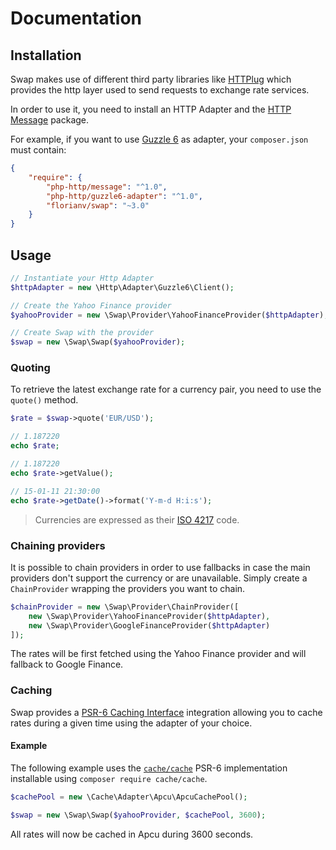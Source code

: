 # Documentation

## Installation

Swap makes use of different third party libraries like [HTTPlug](https://github.com/php-http/httplug) which provides
the http layer used to send requests to exchange rate services.

In order to use it, you need to install an HTTP Adapter and the [HTTP Message](https://github.com/php-http/message) package.

For example, if you want to use [Guzzle 6](http://docs.guzzlephp.org/en/latest/index.html) as adapter, your `composer.json` must contain:

```json
{
    "require": {
        "php-http/message": "^1.0",
        "php-http/guzzle6-adapter": "^1.0",
        "florianv/swap": "~3.0"
    }
}
```

## Usage

```php
// Instantiate your Http Adapter
$httpAdapter = new \Http\Adapter\Guzzle6\Client();

// Create the Yahoo Finance provider
$yahooProvider = new \Swap\Provider\YahooFinanceProvider($httpAdapter);

// Create Swap with the provider
$swap = new \Swap\Swap($yahooProvider);
```

### Quoting

To retrieve the latest exchange rate for a currency pair, you need to use the `quote()` method.

```php
$rate = $swap->quote('EUR/USD');

// 1.187220
echo $rate;

// 1.187220
echo $rate->getValue();

// 15-01-11 21:30:00
echo $rate->getDate()->format('Y-m-d H:i:s');
```

> Currencies are expressed as their [ISO 4217](http://en.wikipedia.org/wiki/ISO_4217) code.

### Chaining providers

It is possible to chain providers in order to use fallbacks in case the main providers don't support the currency or are unavailable.
Simply create a `ChainProvider` wrapping the providers you want to chain.

```php
$chainProvider = new \Swap\Provider\ChainProvider([
    new \Swap\Provider\YahooFinanceProvider($httpAdapter),
    new \Swap\Provider\GoogleFinanceProvider($httpAdapter)
]);
```

The rates will be first fetched using the Yahoo Finance provider and will fallback to Google Finance.

### Caching

Swap provides a [PSR-6 Caching Interface](http://www.php-fig.org/psr/psr-6) integration allowing you to cache rates during a given time using the adapter of your choice.

#### Example

The following example uses the [`cache/cache`](https://github.com/php-cache/cache) PSR-6 implementation installable using `composer require cache/cache`.

```php
$cachePool = new \Cache\Adapter\Apcu\ApcuCachePool();

$swap = new \Swap\Swap($yahooProvider, $cachePool, 3600);
```

All rates will now be cached in Apcu during 3600 seconds.
